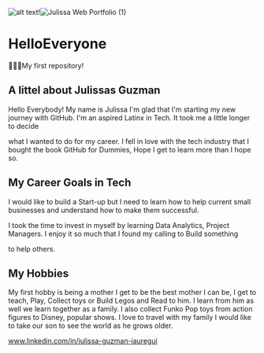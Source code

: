 


![alt text](image.jpg)!![Julissa Web Portfolio (1)](https://user-images.githubusercontent.com/57779323/160495575-14c11e85-e2f0-4493-8b4a-d5a515a70a25.png)


# HelloEveryone

👩🏻‍💻My first repository!



## A littel about Julissas Guzman

Hello Everybody! My name is Julissa I'm glad that I'm starting my new journey with GitHub. I'm an aspired Latinx in Tech. It took me a little longer to decide 

what I wanted to do for my career. I fell in love with the tech industry that I bought the book GitHub for Dummies, Hope I get to learn more than I hope so. 



## My Career Goals in Tech

I would like to build a Start-up but I need to learn how to help current small businesses and understand how to make them successful.

I took the time to invest in myself by learning Data Analytics, Project Managers. I enjoy it so much that I found my calling to Build something 

to help others. 



## My Hobbies  

My first hobby is being a mother I get to be the best mother I can be, I get to teach, Play, Collect toys or Build Legos and Read to him. I learn from him as well we learn together as a family. I also collect Funko Pop toys from action figures to Disney, popular shows. I love to travel with my family I would like to take our son to see the world as he grows older. 



www.linkedin.com/in/julissa-guzman-jauregui
